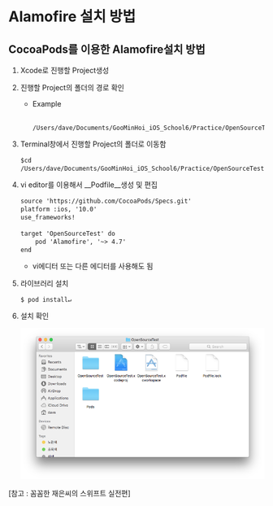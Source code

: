 # Alamofire 설치 방법

## CocoaPods를 이용한 Alamofire설치 방법

1. Xcode로 진행할 Project생성

2. 진행할 Project의 폴더의 경로 확인
	* Example
	
	  ```
	  	/Users/dave/Documents/GooMinHoi_iOS_School6/Practice/OpenSourceTest/
	  ```
	   
 
3. Terminal창에서 진행할 Project의 폴더로 이동함

	```
	$cd /Users/dave/Documents/GooMinHoi_iOS_School6/Practice/OpenSourceTest/
	
	```
 
4. vi editor를 이용해서 __Podfile__생성 및 편집

	```
	source 'https://github.com/CocoaPods/Specs.git'
	platform :ios, '10.0'
	use_frameworks!

	target 'OpenSourceTest' do
        pod 'Alamofire', '~> 4.7'
	end
	```
	* vi에디터 또는 다른 에디터를 사용해도 됨
 
5. 라이브러리 설치
	
	```
	$ pod install↵
	```

 
6. 설치 확인

	![](./Img/folderImage.png "CocoaPods")
	

[참고 : 꼼꼼한 재은씨의 스위프트 실전편]